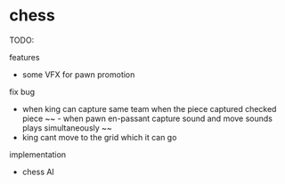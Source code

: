 # chess

TODO:

features
- some VFX for pawn promotion

fix bug
- when king can capture same team when the piece captured checked piece
~~ - when pawn en-passant capture sound and move sounds plays simultaneously ~~
- king cant move to the grid which it can go

implementation
- chess AI